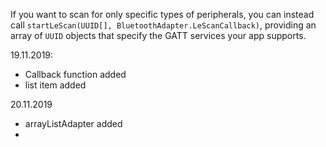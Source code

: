 If you want to scan for only specific types of peripherals, you can instead call `startLeScan(UUID[], BluetoothAdapter.LeScanCallback)`, providing an array of `UUID` objects that specify the GATT services your app supports. 





19.11.2019:

- Callback function added
- list item added





20.11.2019

- arrayListAdapter added
- 